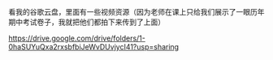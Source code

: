 看我的谷歌云盘，里面有一些视频资源（因为老师在课上只给我们展示了一眼历年期中考试卷子，我就把他们都拍下来传到了上面）

https://drive.google.com/drive/folders/1-0haSUYuQxa2rxsbfbiJeWvDUvjycI41?usp=sharing
